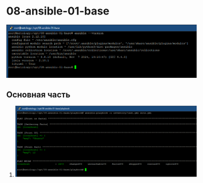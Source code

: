 # 08-ansible-01-base

![Ansible Version](./pictures/ansible_version.png)

## Основная часть

1. ![Stage1](./pictures/Stage1.png)
